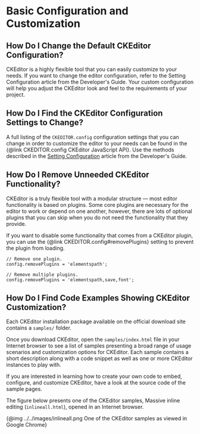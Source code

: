 # Basic Configuration and Customization


## How Do I Change the Default CKEditor Configuration?

CKEditor is a highly flexible tool that you can easily customize to your needs. If you want to change the editor configuration, refer to the Setting Configuration article from the Developer's Guide. Your custom configuration will help you adjust the CKEditor look and feel to the requirements of your project.


## How Do I Find the CKEditor Configuration Settings to Change?

A full listing of the `CKEDITOR.config` configuration settings that you can change in order to customize the editor to your needs can be found in the {@link CKEDITOR.config CKEditor JavaScript API}. Use the methods described in the  [Setting Configuration](#!/guide/dev_configuration) article from the Developer's Guide.


## How Do I Remove Unneeded CKEditor Functionality?

CKEditor is a truly flexible tool with a modular structure — most editor functionality is based on plugins. Some core plugins are necessary for the editor to work or depend on one another, however, there are lots of optional plugins that you can skip when you do not need the functionality that they provide.

If you want to disable some functionality that comes from a CKEditor plugin, you can use the {@link CKEDITOR.config#removePlugins} setting to prevent the plugin from loading.

	// Remove one plugin.
	config.removePlugins = 'elementspath';

	// Remove multiple plugins.
	config.removePlugins = 'elementspath,save,font';


## How Do I Find Code Examples Showing CKEditor Customization?

Each CKEditor installation package available on the official download site contains a `samples/` folder.

Once you download CKEditor, open the `samples/index.html` file in your Internet browser to see a list of samples presenting a broad range of usage scenarios and customization options for CKEditor. Each sample contains a short description along with a code snippet as well as one or more CKEditor instances to play with.

If you are interested in learning how to create your own code to embed, configure, and customize CKEditor, have a look at the source code of the sample pages.

The figure below presents one of the CKEditor samples, Massive inline editing (`inlineall.html`), opened in an Internet browser.

{@img ../../images/inlineall.png One of the CKEditor samples as viewed in Google Chrome}